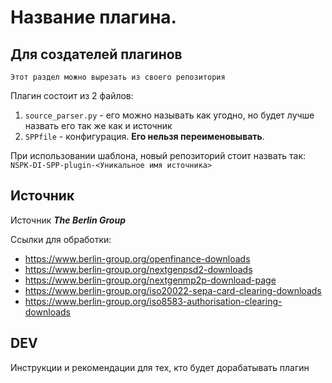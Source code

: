 # Название плагина.

## Для создателей плагинов

`Этот раздел можно вырезать из своего репозитория`

Плагин состоит из 2 файлов:

1. `source_parser.py` - его можно называть как угодно, но будет лучше назвать его так же как и источник
2. `SPPfile` - конфигурация. **Его нельзя переименовывать**.

При использовании шаблона, новый репозиторий стоит назвать так:
`NSPK-DI-SPP-plugin-<Уникальное имя источника>`

## Источник

Источник _**The Berlin Group**_

Ссылки для обработки:
* https://www.berlin-group.org/openfinance-downloads
* https://www.berlin-group.org/nextgenpsd2-downloads
* https://www.berlin-group.org/nextgenmp2p-download-page
* https://www.berlin-group.org/iso20022-sepa-card-clearing-downloads
* https://www.berlin-group.org/iso8583-authorisation-clearing-downloads

## DEV

Инструкции и рекомендации для тех, кто будет дорабатывать плагин
